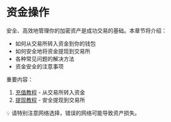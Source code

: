 # 资金操作

安全、高效地管理你的加密资产是成功交易的基础。本章节将介绍：

- 如何从交易所转入资金到你的钱包
- 如何安全地将资金提现到交易所
- 各种常见问题的解决方法
- 资金安全的注意事项

重要内容：
1. [充值教程](fund/deposit.md) - 从交易所转入资金
2. [提现教程](fund/withdraw.md) - 安全提现到交易所

💡 请特别注意网络选择，错误的网络可能导致资产损失。 
